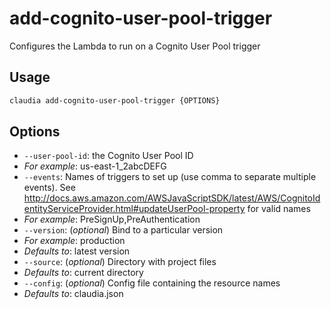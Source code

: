 # add-cognito-user-pool-trigger

Configures the Lambda to run on a Cognito User Pool trigger

## Usage

```bash
claudia add-cognito-user-pool-trigger {OPTIONS}
```

## Options

*  `--user-pool-id`:  the Cognito User Pool ID
  * _For example_: us-east-1_2abcDEFG
*  `--events`:  Names of triggers to set up (use comma to separate multiple events). See http://docs.aws.amazon.com/AWSJavaScriptSDK/latest/AWS/CognitoIdentityServiceProvider.html#updateUserPool-property for valid names
  * _For example_: PreSignUp,PreAuthentication
*  `--version`:  (_optional_) Bind to a particular version
  * _For example_: production
  * _Defaults to_: latest version
*  `--source`:  (_optional_) Directory with project files
  * _Defaults to_: current directory
*  `--config`:  (_optional_) Config file containing the resource names
  * _Defaults to_: claudia.json
